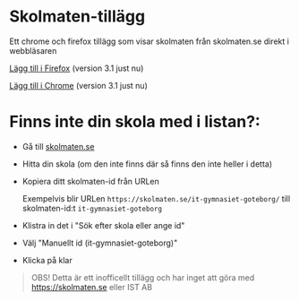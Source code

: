 # Skolmaten-tillägg
Ett chrome och firefox tillägg som visar skolmaten från skolmaten.se direkt i webbläsaren

[Lägg till i Firefox](https://addons.mozilla.org/en-US/firefox/addon/skolmaten) (version 3.1 just nu)

[Lägg till i Chrome](https://chrome.google.com/webstore/detail/ejapgcaikpopdmigljfpjcdkpdidgdpk) (version 3.1 just nu)


[comment]: <> (Eftersom att review-processen i chrome för addons är väldigt mycket långsammare än mozillas så kan chrome-versionen vara något äldre än firefox)


# Finns inte din skola med i listan?:

- Gå till [skolmaten.se](https://skolmaten.se)
- Hitta din skola (om den inte finns där så finns den inte heller i detta)
- Kopiera ditt skolmaten-id från URLen
  
  Exempelvis blir URLen `https://skolmaten.se/it-gymnasiet-goteborg/` till skolmaten-id:t `it-gymnasiet-goteborg`
- Klistra in det i "Sök efter skola eller ange id"
- Välj "Manuellt id (it-gymnasiet-goteborg)"
- Klicka på klar

> OBS! Detta är ett inofficellt tillägg och har inget att göra med https://skolmaten.se eller IST AB
